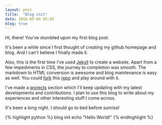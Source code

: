 ```yaml
---
layout: post
title:  "Blog init"
date: 2016-05-04 05:45
blog: true
---
```

Hi, there! You've stumbled upon my first blog post.

It's been a while since I first thought of creating my github homepage and blog. And I can't believe I finally made it.

Also, this is the first time I've used [Jekyll](https://jekyllrb.com/) to create a website. Apart from a few impediments in CSS, the journey to completion was smooth. The markdown to HTML conversion is awesome and blog maintenance is easy as well. You could [fork](https://github.com/nihal111/nihal111.github.io/fork) this [repo](https://github.com/nihal111/nihal111.github.io) and play around with it.

I've made a [projects](/projects) section which I'll keep updating with my latest developments and contributions. I plan to use this blog to write about my experiences and other interesting stuff I come across.

It's been a long night. I should go to bed before sunrise!

{% highlight python %}
blog init
echo "Hello World!"
{% endhighlight %}